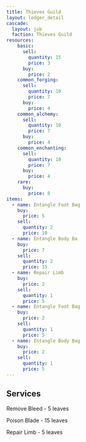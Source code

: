 ```yaml
---
title: Thieves Guild
layout: ledger_detail
cascade:
  layout: job
  faction: Thieves Guild
resources:
    basic:
      sell:
        quantity: 15
        price: 3
      buy:
        price: 2
    common_forging:
      sell:
        quantity: 10
        price: 7
      buy:
        price: 4
    common_alchemy:
      sell:
        quantity: 10
        price: 7
      buy:
        price: 4
    common_enchanting:
      sell:
        quantity: 10
        price: 7
      buy:
        price: 4
    rare:
      buy:
        price: 8
items:
  - name: Entangle Foot Bag
    buy: 
      price: 5
    sell:
      quantity: 2
      price: 10
  - name: Entangle Body Ba
    buy: 
      price: 7
    sell:
      quantity: 2
      price: 15
  - name: Repair Limb
    buy: 
      price: 2
    sell:
      quantity: 1
      price: 5
  - name: Entangle Foot Bag
    buy: 
      price: 2
    sell:
      quantity: 1
      price: 5
  - name: Entangle Body Bag
    buy: 
      price: 2
    sell:
      quantity: 1
      price: 5
---
```


## Services 

Remove Bleed - 5 leaves

Poison Blade - 15 leaves

Repair Limb - 5 leaves
